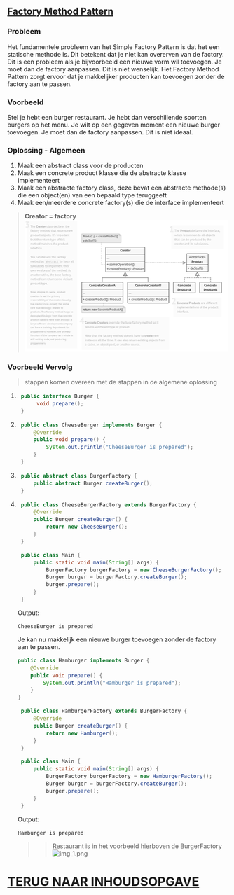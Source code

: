 ## [Factory Method Pattern](https://www.youtube.com/watch?v=EcFVTgRHJLM&list=PLrhzvIcii6GNjpARdnO4ueTUAVR9eMBpc&index=4)

### Probleem

Het fundamentele probleem van het Simple Factory Pattern is dat het een statische methode is. Dit betekent dat je niet
kan overerven van de factory. Dit is een probleem als je bijvoorbeeld een nieuwe vorm wil toevoegen. Je moet dan de
factory aanpassen. Dit is niet wenselijk.
Het Factory Method Pattern zorgt ervoor dat je makkelijker producten kan toevoegen zonder de factory aan te passen.

### Voorbeeld

Stel je hebt een burger restaurant. Je hebt dan verschillende soorten burgers op het menu.
Je wilt op een gegeven moment een nieuwe burger toevoegen. Je moet dan de factory aanpassen. Dit is niet ideaal.

### Oplossing - Algemeen

1. Maak een abstract class voor de producten
2. Maak een concrete product klasse die de abstracte klasse implementeert
3. Maak een abstracte factory class, deze bevat een abstracte methode(s) die een object(en) van een bepaald type
   teruggeeft
4. Maak een/meerdere concrete factory(s) die de interface implementeert

> **Creator = factory**
![img.png](img.png)

### Voorbeeld Vervolg

> stappen komen overeen met de stappen in de algemene oplossing

1. ```java
    public interface Burger {
         void prepare();
    }
    ```
2. ```java
    public class CheeseBurger implements Burger {
        @Override
        public void prepare() {
            System.out.println("CheeseBurger is prepared");
        }
    }
    ```
3. ```java
    public abstract class BurgerFactory {
        public abstract Burger createBurger();
    }
    ```
4. ```java
    public class CheeseBurgerFactory extends BurgerFactory {
        @Override
        public Burger createBurger() {
            return new CheeseBurger();
        }
    }
    ```

   ```java
    public class Main {
        public static void main(String[] args) {
            BurgerFactory burgerFactory = new CheeseBurgerFactory();
            Burger burger = burgerFactory.createBurger();
            burger.prepare();
        }
    }
    ```
   Output:
    ```
    CheeseBurger is prepared
    ```
   Je kan nu makkelijk een nieuwe burger toevoegen zonder de factory aan te passen.
    ```java
    public class Hamburger implements Burger {
        @Override
        public void prepare() {
            System.out.println("Hamburger is prepared");
        }
    }
    ```
   ```java
    public class HamburgerFactory extends BurgerFactory {
        @Override
        public Burger createBurger() {
            return new Hamburger();
        }
    }
    ```
   ```java
    public class Main {
        public static void main(String[] args) {
            BurgerFactory burgerFactory = new HamburgerFactory();
            Burger burger = burgerFactory.createBurger();
            burger.prepare();
        }
    }
    ```
   Output:
    ```
    Hamburger is prepared
    ```
   > > Restaurant is in het voorbeeld hierboven de BurgerFactory
   ![img_1.png](img_1.png)

# [TERUG NAAR INHOUDSOPGAVE](../../README.md)

